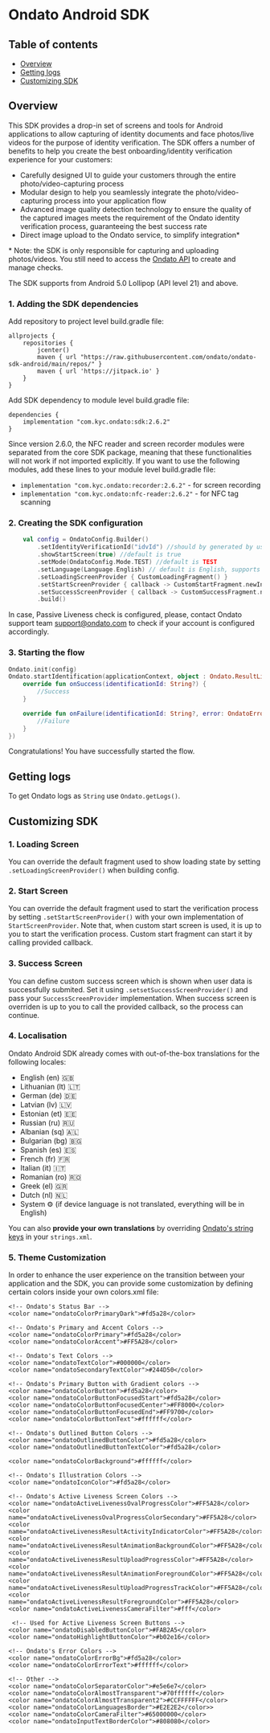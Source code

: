 # Ondato Android SDK

## Table of contents

* [Overview](#overview)
* [Getting logs](#getting-logs)
* [Customizing SDK](#customizing-sdk)

## Overview

This SDK provides a drop-in set of screens and tools for Android applications to allow capturing of identity documents and face photos/live videos for the purpose of identity verification. The SDK offers a number of benefits to help you create the best onboarding/identity verification experience for your customers:

- Carefully designed UI to guide your customers through the entire photo/video-capturing process
- Modular design to help you seamlessly integrate the photo/video-capturing process into your application flow
- Advanced image quality detection technology to ensure the quality of the captured images meets the requirement of the Ondato identity verification process, guaranteeing the best success rate
- Direct image upload to the Ondato service, to simplify integration\*

\* Note: the SDK is only responsible for capturing and uploading photos/videos. You still need to access the [Ondato API](https://ondato.atlassian.net/wiki/spaces/PUB/pages/2334359560/Customer+onboarding+KYC+mobile+SDK+integration) to create and manage checks.

The SDK supports from Android 5.0 Lollipop (API level 21) and above.

### 1. Adding the SDK dependencies

Add repository to project level build.gradle file:

```
allprojects {
    repositories {
        jcenter()
        maven { url "https://raw.githubusercontent.com/ondato/ondato-sdk-android/main/repos/" }
        maven { url 'https://jitpack.io' }
    }
}
```

Add SDK dependency to module level build.gradle file:

```
dependencies {
    implementation "com.kyc.ondato:sdk:2.6.2"
}
```         

Since version 2.6.0, the NFC reader and screen recorder modules were separated from the core SDK package, meaning that these functionalities will not work if not imported explicitly. If you want to use the following modules, add these lines to your module level build.gradle file:

- `implementation "com.kyc.ondato:recorder:2.6.2"` - for screen recording
- `implementation "com.kyc.ondato:nfc-reader:2.6.2"` - for NFC tag scanning


### 2. Creating the SDK configuration

```kotlin
    val config = OndatoConfig.Builder()
        .setIdentityVerificationId("idvId") //should by generated by user and passed here
        .showStartScreen(true) //default is true
        .setMode(OndatoConfig.Mode.TEST) //default is TEST
        .setLanguage(Language.English) // default is English, supports System (is in English if not translated)
        .setLoadingScreenProvider { CustomLoadingFragment() }
        .setStartScreenProvider { callback -> CustomStartFragment.newInstance(callback) }
        .setSuccessScreenProvider { callback -> CustomSuccessFragment.newInstance(callback) }
        .build()

```

In case, Passive Liveness check is configured, please, contact Ondato support team support@ondato.com to check if your account is configured accordingly.


### 3. Starting the flow

```kotlin
Ondato.init(config)
Ondato.startIdentification(applicationContext, object : Ondato.ResultListener {
    override fun onSuccess(identificationId: String?) {
        //Success
    }

    override fun onFailure(identificationId: String?, error: OndatoError) {
        //Failure
    }
})
```

Congratulations! You have successfully started the flow.

## Getting logs

To get Ondato logs as `String` use `Ondato.getLogs()`.

## Customizing SDK

### 1. Loading Screen
You can override the default fragment used to show loading state by setting `.setLoadingScreenProvider()` when building config.

### 2. Start Screen
You can override the default fragment used to start the verification process by setting `.setStartScreenProvider()` with your own implementation of `StartScreenProvider`. Note that, when custom start screen is used, it is up to you to start the verification process. Custom start fragment can start it by calling provided callback.

### 3. Success Screen
You can define custom success screen which is shown when user data is successfully submited. Set it using `.setsetSuccessScreenProvider()` and pass your `SuccessScreenProvider` implementation. When success screen is overriden is up to you to call the provided callback, so the process can continue.

### 4. Localisation
Ondato Android SDK already comes with out-of-the-box translations for the following locales:
- English (en) 🇬🇧
- Lithuanian (lt) 🇱🇹
- German (de) 🇩🇪
- Latvian (lv) 🇱🇻
- Estonian (et) 🇪🇪
- Russian (ru) 🇷🇺
- Albanian (sq) 🇦🇱
- Bulgarian (bg) 🇧🇬
- Spanish (es) 🇪🇸
- French (fr) 🇫🇷
- Italian (it) 🇮🇹
- Romanian (ro) 🇷🇴
- Greek (el) 🇬🇷
- Dutch (nl) 🇳🇱
- System ⚙️ (if device language is not translated, everything will be in English)

You can also **provide your own translations** by overriding [Ondato's string keys](https://github.com/ondato/ondato-sdk-android/blob/main/strings/strings.xml) in your `strings.xml`.

### 5. Theme Customization
In order to enhance the user experience on the transition between your application and the SDK, you can provide some customization by defining certain colors inside your own colors.xml file:

    <!-- Ondato's Status Bar -->
    <color name="ondatoColorPrimaryDark">#fd5a28</color>
    
    <!-- Ondato's Primary and Accent Colors -->
    <color name="ondatoColorPrimary">#fd5a28</color> 
    <color name="ondatoColorAccent">#FF5A28</color>

    <!-- Ondato's Text Colors -->
    <color name="ondatoTextColor">#000000</color>
    <color name="ondatoSecondaryTextColor">#244D50</color>
    
    <!-- Ondato's Primary Button with Gradient colors -->
    <color name="ondatoColorButton">#fd5a28</color>
    <color name="ondatoColorButtonFocusedStart">#fd5a28</color>
    <color name="ondatoColorButtonFocusedCenter">#FF8000</color>
    <color name="ondatoColorButtonFocusedEnd">#FF9700</color>
    <color name="ondatoColorButtonText">#ffffff</color>
    
    <!-- Ondato's Outlined Button Colors -->
    <color name="ondatoOutlinedButtonColor">#fd5a28</color>
    <color name="ondatoOutlinedButtonTextColor">#fd5a28</color>

    <color name="ondatoColorBackground">#ffffff</color>
    
    <!-- Ondato's Illustration Colors -->
    <color name="ondatoIconColor">#fd5a28</color>
    
    <!-- Ondato's Active Liveness Screen Colors -->
    <color name="ondatoActiveLivenessOvalProgressColor">#FF5A28</color>
    <color name="ondatoActiveLivenessOvalProgressColorSecondary">#FF5A28</color>
    <color name="ondatoActiveLivenessResultActivityIndicatorColor">#FF5A28</color>
    <color name="ondatoActiveLivenessResultAnimationBackgroundColor">#FF5A28</color>
    <color name="ondatoActiveLivenessResultUploadProgressColor">#FF5A28</color>
    <color name="ondatoActiveLivenessResultAnimationForegroundColor">#FF5A28</color>
    <color name="ondatoActiveLivenessResultUploadProgressTrackColor">#FF5A28</color>
    <color name="ondatoActiveLivenessResultForegroundColor">#FF5A28</color>
    <color name="ondatoActiveLivenessCameraFilter">#fff</color>
    
     <!-- Used for Active Liveness Screen Buttons -->
    <color name="ondatoDisabledButtonColor">#FAB2A5</color>
    <color name="ondatoHighlightButtonColor">#b02e16</color>

    <!-- Ondato's Error Colors -->
    <color name="ondatoColorErrorBg">#fd5a28</color>
    <color name="ondatoColorErrorText">#ffffff</color>
    
    <!-- Other -->
    <color name="ondatoColorSeparatorColor">#e5e6e7</color>
    <color name="ondatoColorAlmostTransparent">#70ffffff</color>
    <color name="ondatoColorAlmostTransparent2">#CCFFFFFF</color>
    <color name="ondatoColorLanguagesBorder">#E2E2E2</color>>
    <color name="ondatoColorCameraFilter">#65000000</color>
    <color name="ondatoInputTextBorderColor">#808080</color>
